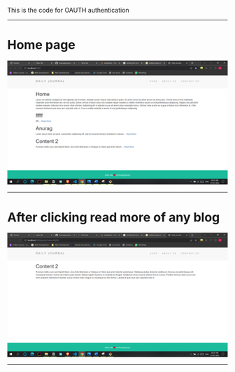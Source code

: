 This is the code for OAUTH authentication
<hr>

# Home page

![ 1st page](images/1.png)
<hr>

# After clicking read more of any blog 

![ 2nd page](images/2.png)

<hr>